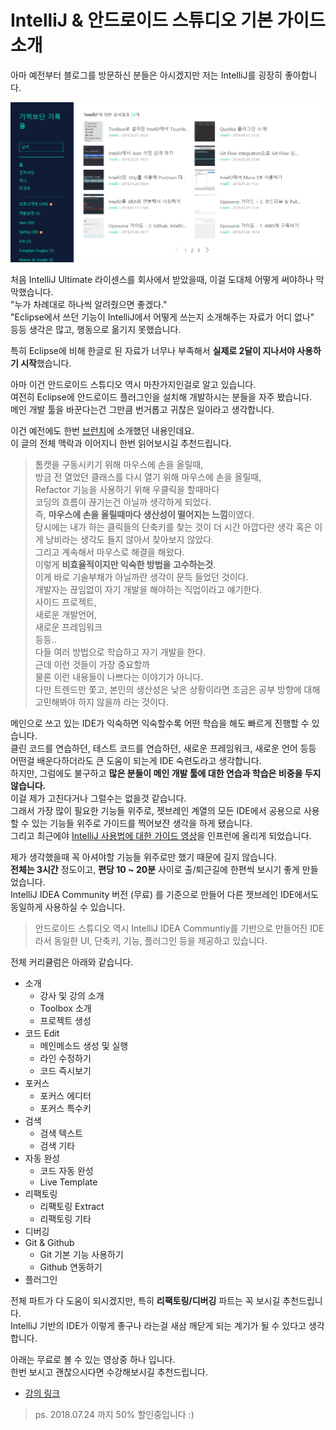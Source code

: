 # IntelliJ & 안드로이드 스튜디오 기본 가이드 소개

아마 예전부터 블로그를 방문하신 분들은 아시겠지만 저는 IntelliJ를 굉장히 좋아합니다.

![blog](./images/blog.png)

처음 IntelliJ Ultimate 라이센스를 회사에서 받았을때, 이걸 도대체 어떻게 써야하나 막막했습니다.  
"누가 차례대로 하나씩 알려줬으면 좋겠다."  
"Eclipse에서 쓰던 기능이 IntelliJ에서 어떻게 쓰는지 소개해주는 자료가 어디 없나"  
등등 생각은 많고, 행동으로 옮기지 못했습니다.  
  
특히 Eclipse에 비해 한글로 된 자료가 너무나 부족해서 **실제로 2달이 지나서야 사용하기 시작**했습니다.  
  
아마 이건 안드로이드 스튜디오 역시 마찬가지인걸로 알고 있습니다.  
여전히 Eclipse에 안드로이드 플러그인을 설치해 개발하시는 분들을 자주 봤습니다.  
메인 개발 툴을 바꾼다는건 그만큼 번거롭고 귀찮은 일이라고 생각합니다.  
  
이건 예전에도 한번 [브런치](https://brunch.co.kr/@jojoldu/3)에 소개했던 내용인데요.  
이 글의 전체 맥락과 이어지니 한번 읽어보시길 추천드립니다.

> 톰캣을 구동시키기 위해 마우스에 손을 올릴때,  
방금 전 열었던 클래스를 다시 열기 위해 마우스에 손을 올릴때,  
Refactor 기능을 사용하기 위해 우클릭을 할때마다  
코딩의 흐름이 끊기는건 아닐까 생각하게 되었다.  
즉, 
**마우스에 손을 올릴때마다 생산성이 떨어지는 느낌**이였다.  
당시에는 내가 하는 클릭들의 단축키를 찾는 것이 더 시간 아깝다란 생각 혹은 이게 낭비라는 생각도 들지 않아서 찾아보지 않았다.  
그리고 계속해서 마우스로 해결을 해왔다.  
이렇게 **비효율적이지만 익숙한 방법을 고수하는것**.  
이게 바로 기술부채가 아닐까란 생각이 문득 들었던 것이다.  
개발자는 끊임없이 자기 개발을 해야하는 직업이라고 얘기한다.  
사이드 프로젝트,  
새로운 개발언어,  
새로운 프레임워크  
등등..  
다들 여러 방법으로 학습하고 자기 개발을 한다.  
근데 이런 것들이 가장 중요할까  
물론 이런 내용들이 나쁘다는 이야기가 아니다.  
다만 트렌드만 쫓고, 본인의 생산성은 낮은 상황이라면 조금은 공부 방향에 대해 고민해봐야 하지 않을까 라는 것이다.  

메인으로 쓰고 있는 IDE가 익숙하면 익숙할수록 어떤 학습을 해도 빠르게 진행할 수 있습니다.  
클린 코드를 연습하던, 테스트 코드를 연습하던, 새로운 프레임워크, 새로운 언어 등등 어떤걸 배운다하더라도 큰 도움이 되는게 IDE 숙련도라고 생각합니다.  
하지만, 그럼에도 불구하고 **많은 분들이 메인 개발 툴에 대한 연습과 학습은 비중을 두지 않습니다.**  
이걸 제가 고친다거나 그럴수는 없을것 같습니다.  
그래서 가장 많이 필요한 기능들 위주로, 젯브레인 계열의 모든 IDE에서 공용으로 사용할 수 있는 기능들 위주로 가이드를 찍어보잔 생각을 하게 됐습니다.  
그리고 최근에야 [IntelliJ 사용법에 대한 가이드 영상](http://bit.ly/2NBjCb3)을 인프런에 올리게 되었습니다.  
  
제가 생각했을때 꼭 아셔야할 기능들 위주로만 했기 때문에 길지 않습니다.  
**전체는 3시간** 정도이고, **편당 10 ~ 20분** 사이로 출/퇴근길에 한편씩 보시기 좋게 만들었습니다.  
IntelliJ IDEA Community 버전 (무료) 를 기준으로 만들어 다른 젯브레인 IDE에서도 동일하게 사용하실 수 있습니다.  

> 안드로이드 스튜디오 역시 IntelliJ IDEA Communtiy를 기반으로 만들어진 IDE라서 동일한 UI, 단축키, 기능, 플러그인 등을 제공하고 있습니다.

전체 커리큘럼은 아래와 같습니다.

* 소개
    * 강사 및 강의 소개
    * Toolbox 소개
    * 프로젝트 생성
* 코드 Edit
    * 메인메소드 생성 및 실행
    * 라인 수정하기
    * 코드 즉시보기
* 포커스
    * 포커스 에디터
    * 포커스 특수키
* 검색
    * 검색 텍스트
    * 검색 기타
* 자동 완성
    * 코드 자동 완성 
    * Live Template
* 리팩토링
    * 리팩토링 Extract
    * 리팩토링 기타
* 디버깅
* Git & Github
    * Git 기본 기능 사용하기
    * Github 연동하기
* 플러그인

전체 파트가 다 도움이 되시겠지만, 특히 **리팩토링/디버깅** 파트는 꼭 보시길 추천드립니다.  
IntelliJ 기반의 IDE가 이렇게 좋구나 라는걸 새삼 깨닫게 되는 계기가 될 수 있다고 생각합니다.  
  
아래는 무료로 볼 수 있는 영상중 하나 입니다.  
한번 보시고 괜찮으시다면 수강해보시길 추천드립니다.



* [강의 링크](http://bit.ly/2NBjCb3)

> ps. 2018.07.24 까지 50% 할인중입니다 :)